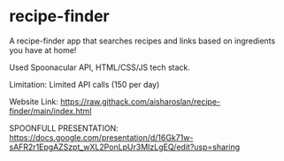 # recipe-finder

A recipe-finder app that searches recipes and links based on ingredients you have at home!

Used Spoonacular API, HTML/CSS/JS tech stack.

Limitation: Limited API calls (150 per day)

Website Link: https://raw.githack.com/aisharoslan/recipe-finder/main/index.html

SPOONFULL PRESENTATION: https://docs.google.com/presentation/d/16Gk71w-sAFR2r1EpgAZSzpt_wXL2PonLpUr3MIzLgEQ/edit?usp=sharing
